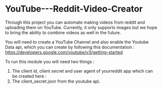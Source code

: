# YouTube---Reddit-Video-Creator
Through this project you can automate making videos from reddit and uploading them on YouTube. Currently, it only supports images but we hope to bring the ability to combine videos as well in the future.

You will need to create a YouTube Channel and also enable the Youtube Data api, which you can create by following this documentation : https://developers.google.com/youtube/v3/getting-started

To run this module you will need two things : 
1) The client id, client secret and user agent of yourreddit app which can be created here : 
2) The client_secret.json from the youtube api. 
